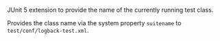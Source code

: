 JUnit 5 extension to provide the name of the currently running test class.
 
Provides the class name via the system property `suitename` to `test/conf/logback-test.xml`.
